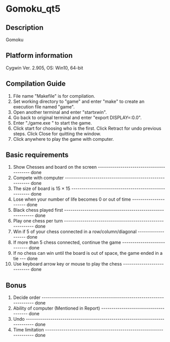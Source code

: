 # Gomoku_qt5

Description
------------
Gomoku

Platform information
---------------------
Cygwin Ver. 2.905, OS: Win10, 64-bit


Compilation Guide
------------------
1. File name "Makefile" is for compilation.
2. Set working directory to "game" and enter "make" to create an execution file named "game".
3. Open another terminal and enter "startxwin".
5. Go back to original terminal and enter "export DISPLAY=:0.0".
6. Enter "./game.exe " to start the game.
7. Click start for choosing who is the first.
   Click Retract for undo previous steps.
   Click Close for quitting the window.
8. Click anywhere to play the game with computer.


Basic requirements
------------------
1. Show Chesses and board on the screen  -----------------------------------------  done
2. Compete with computer  --------------------------------------------------------- done
3. The size of board is 15 × 15  ------------------------------------------------------ done
4. Lose when your number of life becomes 0 or out of time ---------------------- done
5. Black chess played first ----------------------------------------------------------- done
6. Play one chess per turn ----------------------------------------------------------- done
7. Win if 5 of your chess connected in a row/column/diagonal  ------------------- done
8. If more than 5 chess connected, continue the game  ---------------------------- done
9. If no chess can win until the board is out of space, the game ended in a tie --- done
10. Use keyboard arrow key or mouse to play the chess ---------------------------- done

Bonus
------
1. Decide order ---------------------------------------------------------------------- done
2. Ability of computer (Mentioned in Report) -------------------------------------- done
3. Undo ------------------------------------------------------------------------------ done
4. Time limitation -------------------------------------------------------------------- done
